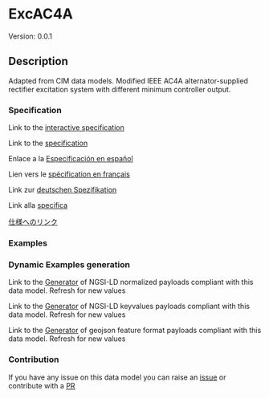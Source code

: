 # ExcAC4A
Version: 0.0.1

## Description 

Adapted from CIM data models. Modified IEEE AC4A alternator-supplied rectifier excitation system with different minimum controller output.
### Specification

Link to the [interactive specification](https://swagger.lab.fiware.org/?url=https://smart-data-models.github.io/dataModel.EnergyCIM/ExcAC4A/swagger.yaml)

Link to the [specification](https://github.com/smart-data-models/dataModel.EnergyCIM/blob/master/ExcAC4A/doc/spec.md)

Enlace a la [Especificación en español](https://github.com/smart-data-models/dataModel.EnergyCIM/blob/master/ExcAC4A/doc/spec_ES.md)

Lien vers le [spécification en français](https://github.com/smart-data-models/dataModel.EnergyCIM/blob/master/ExcAC4A/doc/spec_FR.md)

Link zur [deutschen Spezifikation](https://github.com/smart-data-models/dataModel.EnergyCIM/blob/master/ExcAC4A/doc/spec_DE.md)

Link alla [specifica](https://github.com/smart-data-models/dataModel.EnergyCIM/blob/master/ExcAC4A/doc/spec_IT.md)

[仕様へのリンク](https://github.com/smart-data-models/dataModel.EnergyCIM/blob/master/ExcAC4A/doc/spec_JA.md)
### Examples
### Dynamic Examples generation

Link to the [Generator](https://smartdatamodels.org/extra/ngsi-ld_generator.php?schemaUrl=https://raw.githubusercontent.com/smart-data-models/dataModel.EnergyCIM/master/ExcAC4A/schema.json&email=info@smartdatamodels.org) of NGSI-LD normalized payloads compliant with this data model. Refresh for new values

Link to the [Generator](https://smartdatamodels.org/extra/ngsi-ld_generator_keyvalues.php?schemaUrl=https://raw.githubusercontent.com/smart-data-models/dataModel.EnergyCIM/master/ExcAC4A/schema.json&email=info@smartdatamodels.org) of NGSI-LD keyvalues payloads compliant with this data model. Refresh for new values

Link to the [Generator](https://smartdatamodels.org/extra/geojson_features_generator.php?schemaUrl=https://raw.githubusercontent.com/smart-data-models/dataModel.EnergyCIM/master/ExcAC4A/schema.json&email=info@smartdatamodels.org) of geojson feature format payloads compliant with this data model. Refresh for new values
### Contribution

 If you have any issue on this data model you can raise an [issue](https://github.com/smart-data-models/dataModel.EnergyCIM/issues)  or contribute with a [PR](https://github.com/smart-data-models/dataModel.EnergyCIM/pulls)